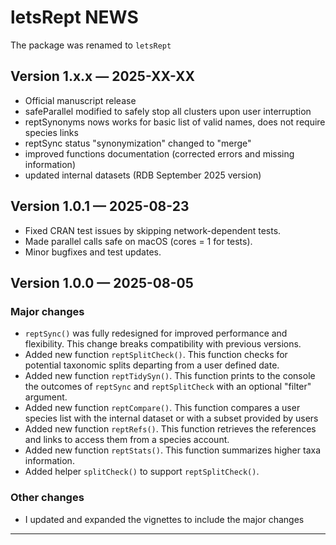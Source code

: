 # letsRept NEWS
The package was renamed to `letsRept`

## Version 1.x.x — 2025-XX-XX
- Official manuscript release
- safeParallel modified to safely stop all clusters upon user interruption
- reptSynonyms nows works for basic list of valid names, does not require species links
- reptSync status "synonymization" changed to "merge"
- improved functions documentation (corrected errors and missing information)
- updated internal datasets (RDB September 2025 version)

## Version 1.0.1 — 2025-08-23
- Fixed CRAN test issues by skipping network-dependent tests.
- Made parallel calls safe on macOS (cores = 1 for tests).
- Minor bugfixes and test updates.

## Version 1.0.0 — 2025-08-05

### Major changes

- `reptSync()` was fully redesigned for improved performance and flexibility. This change breaks compatibility with previous versions.
- Added new function `reptSplitCheck()`. This function checks for potential taxonomic splits departing from a user defined date.
- Added new function `reptTidySyn()`. This function prints to the console the outcomes of `reptSync` and `reptSplitCheck` with an optional "filter" argument.
- Added new function `reptCompare()`. This function compares a user species list with the internal dataset or with a subset provided by users
- Added new function `reptRefs()`. This function retrieves the references and links to access them from a species account.
- Added new function `reptStats()`. This function summarizes higher taxa information.
- Added helper `splitCheck()` to support `reptSplitCheck()`.

### Other changes
- I updated and expanded the vignettes to include the major changes

---
